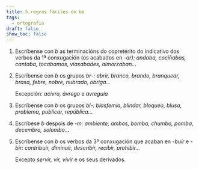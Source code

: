 ```yaml
---
title: 5 regras fáciles do be
tags:
  - ortografia
draft: false
show_toc: false
---
```

<article> 

1. Escríbense con *b* as terminacións do copretérito do indicativo dos verbos da 1ª conxugación (os acabados en *\-ar): andaba, cociñabas, cantaba, tocabamos, viaxabades, almorzaban...*

</article>

<article>

2. Escríbense con *b* os grupos *br-:  abrir, branco, brando, branquear, brasa, febre, nobre, nubrado, obriga...*

   Excepción: *acivro, ávrego* e *avreguía*

</article>

<article>

3. Escríbense con *b* os grupos *bl-:  blasfemia, blindar, bloqueo, blusa, problema, publicar, república...*

</article>

<article>

4. Escríbese *b* despois de *\-m:  ambiente, ambos, bomba, chumbo, pomba, decembro, solombo...*

</article>

<article>

5. Escríbense con *b* os verbos da 3ª conxugación que acaban en *\-buír* e *\-bir: contribuír, diminuír, describir, recibir, prohibir...*

   Excepto *servir, vir, vivir* e os seus derivados. 

</article>
